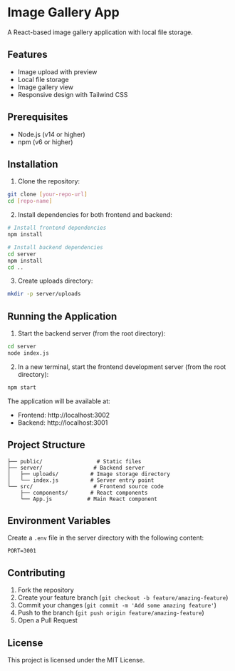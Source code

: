 # Image Gallery App

A React-based image gallery application with local file storage.

## Features

- Image upload with preview
- Local file storage
- Image gallery view
- Responsive design with Tailwind CSS

## Prerequisites

- Node.js (v14 or higher)
- npm (v6 or higher)

## Installation

1. Clone the repository:
```bash
git clone [your-repo-url]
cd [repo-name]
```

2. Install dependencies for both frontend and backend:
```bash
# Install frontend dependencies
npm install

# Install backend dependencies
cd server
npm install
cd ..
```

3. Create uploads directory:
```bash
mkdir -p server/uploads
```

## Running the Application

1. Start the backend server (from the root directory):
```bash
cd server
node index.js
```

2. In a new terminal, start the frontend development server (from the root directory):
```bash
npm start
```

The application will be available at:
- Frontend: http://localhost:3002
- Backend: http://localhost:3001

## Project Structure

```
├── public/                 # Static files
├── server/                # Backend server
│   ├── uploads/          # Image storage directory
│   └── index.js          # Server entry point
└── src/                   # Frontend source code
    ├── components/       # React components
    └── App.js           # Main React component
```

## Environment Variables

Create a `.env` file in the server directory with the following content:
```
PORT=3001
```

## Contributing

1. Fork the repository
2. Create your feature branch (`git checkout -b feature/amazing-feature`)
3. Commit your changes (`git commit -m 'Add some amazing feature'`)
4. Push to the branch (`git push origin feature/amazing-feature`)
5. Open a Pull Request

## License

This project is licensed under the MIT License.
